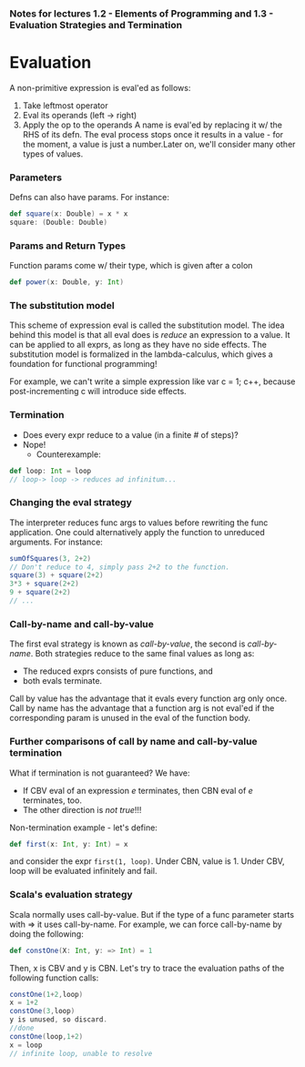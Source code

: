 ### Notes for lectures 1.2 - Elements of Programming and 1.3 - Evaluation Strategies and Termination

# Evaluation
A non-primitive expression is eval'ed as follows:
1. Take leftmost operator
2. Eval its operands (left -> right)
3. Apply the op to the operands
A name is eval'ed by replacing it w/ the RHS of its defn. The eval process stops once it results in a value - for the moment, a value is just a number.Later on, we'll consider many other types of values.

### Parameters
Defns can also have params. For instance:
```scala
def square(x: Double) = x * x
square: (Double: Double)
```

### Params and Return Types
Function params come w/ their type, which is given after a colon
```scala
def power(x: Double, y: Int)
```

### The substitution model
This scheme of expression eval is called the substitution model. The idea behind this model is that all eval does is *reduce* an expression to a value. It can be applied to all exprs, as long as they have no side effects. The substitution model is formalized in the lambda-calculus, which gives a foundation for functional programming!

For example, we can't write a simple expression like var c = 1; c++, because post-incrementing c will introduce side effects.

### Termination
- Does every expr reduce to a value (in a finite # of steps)?
- Nope!
	- Counterexample:
```scala
def loop: Int = loop
// loop-> loop -> reduces ad infinitum...
``` 
### Changing the eval strategy
The interpreter reduces func args to values before rewriting the func application. One could alternatively apply the function to unreduced arguments. For instance:
```scala
sumOfSquares(3, 2+2)
// Don't reduce to 4, simply pass 2+2 to the function.
square(3) + square(2+2)
3*3 + square(2+2)
9 + square(2+2)
// ...
```
### Call-by-name and call-by-value
The first eval strategy is known as *call-by-value*, the second is *call-by-name*. Both strategies reduce to the same final values as long as:

- The reduced exprs consists of pure functions, and
- both evals terminate.

Call by value has the advantage that it evals every function arg only once.
Call by name has the advantage that a function arg is not eval'ed if the corresponding param is unused in the eval of the function body.

### Further comparisons of call by name and call-by-value termination
What if termination is not guaranteed? We have:
- If CBV eval of an expression *e* terminates, then CBN eval of *e* terminates, too.
- The other direction is *not true*!!!

Non-termination example - let's define:
```scala
def first(x: Int, y: Int) = x
```
and consider the expr ```first(1, loop)```.
Under CBN, value is 1. Under CBV, loop will be evaluated infinitely and fail.

### Scala's evaluation strategy
Scala normally uses call-by-value. But if the type of a func parameter starts with => it uses call-by-name.
For example, we can force call-by-name by doing the following:
```scala
def constOne(X: Int, y: => Int) = 1
```
Then, x is CBV and y is CBN. Let's try to trace the evaluation paths of the following function calls:
```scala
constOne(1+2,loop)
x = 1+2
constOne(3,loop)
y is unused, so discard.
//done
constOne(loop,1+2)
x = loop
// infinite loop, unable to resolve
